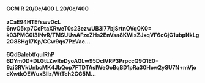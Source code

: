 #### GCM R 20/0c/400 L 20/0c/400
**zCaE94HTEfswvDcL**<br/>**6nvO5xp7CcPtaXRweT0s23ezwUB3i77bjSrtnOVq0K0=**<br/>**k03PMG0I3INvR/TMSUUwAFzeZHs2EnVsa8KWisZJxqVF6cGjG1ubpNkLg2O88Hg17Kp/CCw9qs7PzVac...**<br/><br/>
**6QdBalebtfquIRhP**<br/>**6DYm0D+DLGtLZwReDyoAGLw95DcIVRP3PrpccQ9Q1E0=**<br/>**9zi3RVkUnbcMK4JbQop7FTDTAslWeGoBqBD1pRa30How2ySU7N+mVjocXwtkOEWuxBllz/WtTch2CG5M...**